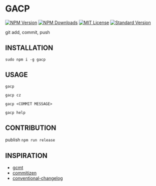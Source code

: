 # GACP

[![NPM Version][npm-version-image]][npm-url]
[![NPM Downloads][npm-downloads-image]][npm-url]
[![MIT License][license-image]][license-url]
[![Standard Version][standard-version-image]][standard-version-url]

git add, commit, push

## INSTALLATION

`sudo npm i -g gacp`

## USAGE

`gacp`

`gacp cz`

`gacp <COMMIT MESSAGE>`

`gacp help`

## CONTRIBUTION

publish `npm run release`

## INSPIRATION

- [gcmt](https://github.com/vivaxy/gcmt)
- [commitizen](https://github.com/commitizen/cz-cli)
- [conventional-changelog](https://github.com/conventional-changelog/conventional-changelog)

[npm-version-image]: http://img.shields.io/npm/v/gacp.svg?style=flat-square
[npm-url]: https://www.npmjs.com/package/gacp
[npm-downloads-image]: https://img.shields.io/npm/dt/gacp.svg?style=flat-square
[license-image]: https://img.shields.io/npm/l/gacp.svg?style=flat-square
[license-url]: LICENSE
[standard-version-image]: https://img.shields.io/badge/release-standard%20version-brightgreen.svg?style=flat-square
[standard-version-url]: https://github.com/conventional-changelog/standard-version
